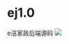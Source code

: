 # ej1.0
e洁家政后端源码
<img src="http://www.yantumeijing.cn/sheyingboke/img/home-blog/blog-small-4.jpg"></img>
